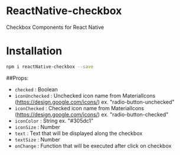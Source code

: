 # ReactNative-checkbox
Checkbox Components for React Native

# Installation
```bash
npm i reactNative-checkbox --save
```

##Props:

- `checked` : Boolean
- `iconUnchecked` : Unchecked icon name from MaterialIcons (https://design.google.com/icons/) ex. "radio-button-unchecked"
- `iconChecked` : Checked icon name from MaterialIcons (https://design.google.com/icons/) ex. "radio-button-checked"
- `iconColor` : String ex. "#305dc1"
- `iconSize` : Number
- `text` : Text that will be displayed along the checkbox
- `textSize` : Number
- `onChange` : Function that will be executed after click on checkbox
